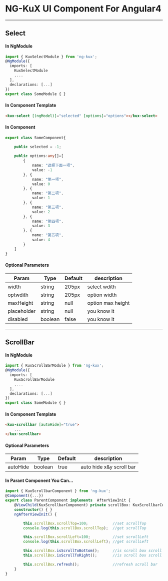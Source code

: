 # NG-KuX    UI Component For Angular4

---

## Select
#### In NgModule
``` typescript
import { KuxSelectModule } from 'ng-kux';
@NgModule({
  imports: [
    KuxSelectModule
    ,...
  ],
  declarations: [...]
})
export class SomeModule { }
```

#### In Component Template
``` html
<kux-select [(ngModel)]="selected" [options]="options"></kux-select>
```
#### In Component
``` typescript
export class SomeComponent{

    public selected = -1;
    
    public options:any[]=[
        {
            name: "选择下面一项",
            value: -1
        }, {
            name: "第一项",
            value: 0
        }, {
            name: "第二项",
            value: 1
        }, {
            name: "第三项",
            value: 2
        }, {
            name: "第四项",
            value: 3
        }, {
            name: "第五项",
            value: 4
        }
    ]
}
```
#### Optional Parameters
|Param          |Type       |Default    | description   |
----------------|-----------|-----------|---------------
width           |string     |205px      |select wdith
optwdith        |string     |205px      |option width
maxHeight       |string     |null       |option max height
placeholder     |string     |null       |you know it
disabled        |boolean    |false      |you know it

---

## ScrollBar
#### In NgModule
``` typescript
import { KuxScrollBarModule } from 'ng-kux';
@NgModule({
  imports: [
    KuxScrollBarModule
    ,...
  ],
  declarations: [...]
})
export class SomeModule { }
```

#### In Component Template
``` html
<kux-scrollbar [autoHide]="true">
    ...
</kux-scrollbar>
```
#### Optional Parameters
|Param          |Type       |Default    | description   |
----------------|-----------|-----------|---------------
autoHide        |boolean    |true       |auto hide x&y scroll bar

#### In Parant Component You Can...
``` typescript
import { KuxScrollbarComponent } from 'ng-kux';
@Component({...})
export class ParentComponent implements  AfterViewInit {
    @ViewChild(KuxScrollbarComponent) private scrollBox: KuxScrollbarComponent
    constructor() { }
    ngAfterViewInit() {

        this.scrollBox.scrollTop=100;           //set scrollTop 
        console.log(this.scrollBox.scrollTop);  //get scrollTop

        this.scrollBox.scrollLeft=100;          //set scrollLeft
        console.log(this.scrollBox.scrollLeft); //get scrollLeft

        this.scrollBox.isScrollToBottom();      //is scroll box scroll to the bottom
        this.scrollBox.isScrollToRight();       //is scroll box scroll to the right

        this.scrollBox.refresh();               //refresh scroll bar
    }
}
```
